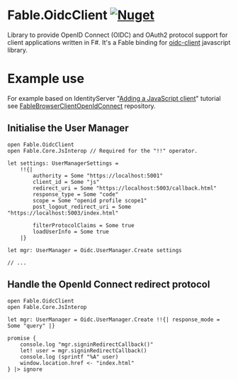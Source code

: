 # Fable.OidcClient [![Nuget](https://img.shields.io/nuget/v/Fable.OidcClient?style=plastic)](https://www.nuget.org/packages/Fable.OidcClient/)

Library to provide OpenID Connect (OIDC) and OAuth2 protocol support for client applications written in F#. It's a Fable binding for [oidc-client](https://github.com/IdentityModel/oidc-client-js) javascript library.

# Example use

For example based on IdentityServer "[Adding a JavaScript client](https://identityserver4.readthedocs.io/en/latest/quickstarts/4_javascript_client.html#add-your-html-and-javascript-files)" tutorial see [FableBrowserClientOpenIdConnect](https://github.com/mjarosie/FableBrowserClientOpenIdConnect) repository.

## Initialise the User Manager

```F#
open Fable.OidcClient
open Fable.Core.JsInterop // Required for the "!!" operator.

let settings: UserManagerSettings = 
    !!{| 
        authority = Some "https://localhost:5001"
        client_id = Some "js"
        redirect_uri = Some "https://localhost:5003/callback.html"
        response_type = Some "code"
        scope = Some "openid profile scope1"
        post_logout_redirect_uri = Some "https://localhost:5003/index.html"
        
        filterProtocolClaims = Some true
        loadUserInfo = Some true
    |}

let mgr: UserManager = Oidc.UserManager.Create settings

// ...
```

## Handle the OpenId Connect redirect protocol

```F#
open Fable.OidcClient
open Fable.Core.JsInterop

let mgr: UserManager = Oidc.UserManager.Create !!{| response_mode = Some "query" |}

promise {
    console.log "mgr.signinRedirectCallback()"
    let! user = mgr.signinRedirectCallback()
    console.log (sprintf "%A" user)
    window.location.href <- "index.html"
} |> ignore
```